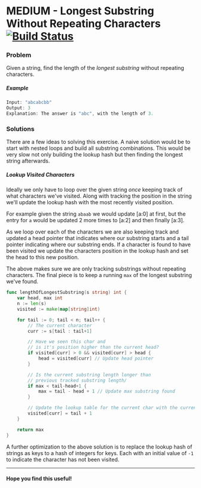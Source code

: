 # MEDIUM - Longest Substring Without Repeating Characters [![Build Status](https://api.travis-ci.org/arian-amador/GoLeetCode.svg)](https://travis-ci.org/arian-amador/GoLeetCode)

### Problem

Given a string, find the length of the _longest substring_ without repeating characters.

##### Example
```Go
Input: "abcabcbb"
Output: 3
Explanation: The answer is "abc", with the length of 3.
```

### Solutions

There are a few ideas to solving this exercise. A naive solution would be to start with nested loops and build all substring combinations. This would be very slow not only building the lookup hash but then finding the longest string afterwards.

##### Lookup Visited Characters

Ideally we only have to loop over the given string _once_ keeping track of what characters we've visited.
Along with tracking the position in the string we'll update the lookup hash with the most recently visited position.

For example given the string `abaab` we would update [a:0] at first, but the entry for `a` would be updated 2 more times to [a:2] and then finally [a:3].

As we loop over each of the characters we are also keeping track and updated a head pointer that indicates where our substring starts and a tail pointer indicating where our substring ends. If a character is found to have been visited we update the characters position in the lookup hash and set the head to this new position.

The above makes sure we are only tracking substrings without repeating characters. The final piece is to keep a running `max` of the longest substring we've found.

```Go
func lengthOfLongestSubstring(s string) int {
    var head, max int
    n := len(s)
    visited := make(map[string]int)

    for tail := 0; tail < n; tail++ {
        // The current character
        curr := s[tail : tail+1]

        // Have we seen this char and
        // is it's position higher than the current head?
        if visited[curr] > 0 && visited[curr] > head {
            head = visited[curr] // Update head pointer
        }

        // Is the current substring length longer than
        // previous tracked substring length/
        if max < tail-head+1 {
            max = tail - head + 1 // Update max substring found
        }

        // Update the lookup table for the current char with the current position
        visited[curr] = tail + 1
    }

    return max
}
```

A further optimization to the above solution is to replace the lookup hash of strings as keys to a hash of integers for keys. Each with an initial value of `-1` to indicate the character has not been visited.

---

#### Hope you find this useful!
